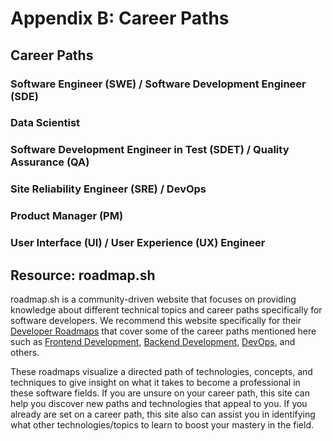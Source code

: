 # Appendix B: Career Paths

## Career Paths

### Software Engineer (SWE) / Software Development Engineer (SDE)

### Data Scientist

### Software Development Engineer in Test (SDET) / Quality Assurance (QA)

### Site Reliability Engineer (SRE) / DevOps

### Product Manager (PM)

### User Interface (UI) / User Experience (UX) Engineer

## Resource: roadmap.sh
roadmap.sh is a community-driven website that focuses on providing knowledge about different technical topics and career paths specifically for software developers. We recommend this website specifically for their [Developer Roadmaps](https://roadmap.sh/) that cover some of the career paths mentioned here such as [Frontend Development](https://roadmap.sh/frontend), [Backend Development](https://roadmap.sh/backend), [DevOps](https://roadmap.sh/frontend), and others.

These roadmaps visualize a directed path of technologies, concepts, and techniques to give insight on what it takes to become a professional in these software fields. If you are unsure on your career path, this site can help you discover new paths and technologies that appeal to you. If you already are set on a career path, this site also can assist you in identifying what other technologies/topics to learn to boost your mastery in the field.